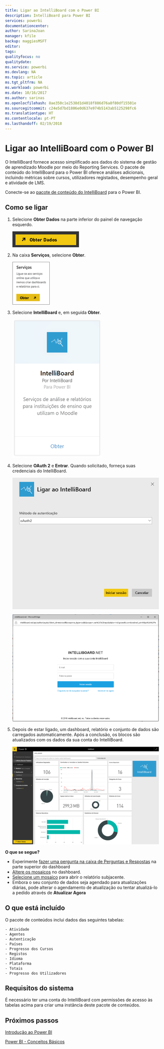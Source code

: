 ```yaml
---
title: Ligar ao IntelliBoard com o Power BI
description: IntelliBoard para Power BI
services: powerbi
documentationcenter: 
author: SarinaJoan
manager: kfile
backup: maggiesMSFT
editor: 
tags: 
qualityfocus: no
qualitydate: 
ms.service: powerbi
ms.devlang: NA
ms.topic: article
ms.tgt_pltfrm: NA
ms.workload: powerbi
ms.date: 10/16/2017
ms.author: sarinas
ms.openlocfilehash: 8ae350c1e2538d1d4018f886d76a8f80df15501e
ms.sourcegitcommit: c24e5d7bd1806e0d637e974b5143ab5125298fc6
ms.translationtype: HT
ms.contentlocale: pt-PT
ms.lasthandoff: 02/19/2018
---
```

# <a name="connect-to-intelliboard-with-power-bi"></a>Ligar ao IntelliBoard com o Power BI
O IntelliBoard fornece acesso simplificado aos dados do sistema de gestão de aprendizado Moodle por meio do Reporting Services. O pacote de conteúdo do IntelliBoard para o Power BI oferece análises adicionais, incluindo métricas sobre cursos, utilizadores registados, desempenho geral e atividade de LMS.

Conecte-se ao [pacote de conteúdo do IntelliBoard](https://app.powerbi.com/getdata/services/intelliboard) para o Power BI.

## <a name="how-to-connect"></a>Como se ligar
1. Selecione **Obter Dados** na parte inferior do painel de navegação esquerdo.  
   
    ![](media/service-connect-to-intelliboard/getdata.png)
2. Na caixa **Serviços**, selecione **Obter**.  
   
    ![](media/service-connect-to-intelliboard/services.png)
3. Selecione **IntelliBoard** e, em seguida **Obter**.  
   
    ![](media/service-connect-to-intelliboard/intelliboard.png)
4. Selecione **OAuth 2** e **Entrar**. Quando solicitado, forneça suas credenciais do IntelliBoard.
   
    ![](media/service-connect-to-intelliboard/creds.png)
   
    ![](media/service-connect-to-intelliboard/creds2.png)
5. Depois de estar ligado, um dashboard, relatório e conjunto de dados são carregados automaticamente. Após a conclusão, os blocos são atualizados com os dados da sua conta do IntelliBoard.
   
    ![](media/service-connect-to-intelliboard/dashboard.png)

**O que se segue?**

* Experimente [fazer uma pergunta na caixa de Perguntas e Respostas](power-bi-q-and-a.md) na parte superior do dashboard
* [Altere os mosaicos](service-dashboard-edit-tile.md) no dashboard.
* [Selecione um mosaico](service-dashboard-tiles.md) para abrir o relatório subjacente.
* Embora o seu conjunto de dados seja agendado para atualizações diárias, pode alterar o agendamento de atualização ou tentar atualizá-lo a pedido através de **Atualizar Agora**

## <a name="whats-included"></a>O que está incluído
O pacote de conteúdos inclui dados das seguintes tabelas:  

    - Atividade  
    - Agentes  
    - Autenticação  
    - Países  
    - Progresso dos Cursos  
    - Registos
    - Idioma  
    - Plataforma  
    - Totais  
    - Progresso dos Utilizadores    

## <a name="system-requirements"></a>Requisitos do sistema
É necessário ter uma conta do IntelliBoard com permissões de acesso às tabelas acima para criar uma instância deste pacote de conteúdos.

## <a name="next-steps"></a>Próximos passos
[Introdução ao Power BI](service-get-started.md)

[Power BI - Conceitos Básicos](service-basic-concepts.md)

